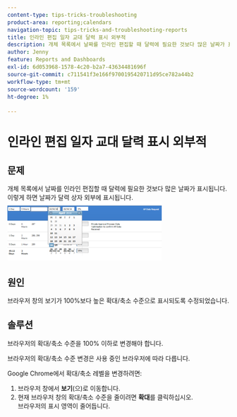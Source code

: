 ```yaml
---
content-type: tips-tricks-troubleshooting
product-area: reporting;calendars
navigation-topic: tips-tricks-and-troubleshooting-reports
title: 인라인 편집 일자 교대 달력 표시 외부적
description: 개체 목록에서 날짜를 인라인 편집할 때 달력에 필요한 것보다 많은 날짜가 표시됩니다. 이렇게 하면 날짜가 달력 상자 외부에 표시됩니다.
author: Jenny
feature: Reports and Dashboards
exl-id: 6d053968-1578-4c20-b2a7-43634481696f
source-git-commit: c711541f3e166f9700195420711d95ce782a44b2
workflow-type: tm+mt
source-wordcount: '159'
ht-degree: 1%

---
```


# 인라인 편집 일자 교대 달력 표시 외부적

## 문제

개체 목록에서 날짜를 인라인 편집할 때 달력에 필요한 것보다 많은 날짜가 표시됩니다. 이렇게 하면 날짜가 달력 상자 외부에 표시됩니다.\
![일정 보기](assets/calendar-view-350x134.png)

## 원인

브라우저 창의 보기가 100%보다 높은 확대/축소 수준으로 표시되도록 수정되었습니다.

## 솔루션

브라우저의 확대/축소 수준을 100% 이하로 변경해야 합니다.

브라우저의 확대/축소 수준 변경은 사용 중인 브라우저에 따라 다릅니다.

Google Chrome에서 확대/축소 레벨을 변경하려면:

1. 브라우저 창에서 **보기**(으)로 이동합니다.
1. 현재 브라우저 창의 확대/축소 수준을 줄이려면 **확대**&#x200B;를 클릭하십시오.\
   브라우저의 표시 영역이 줄어듭니다.

